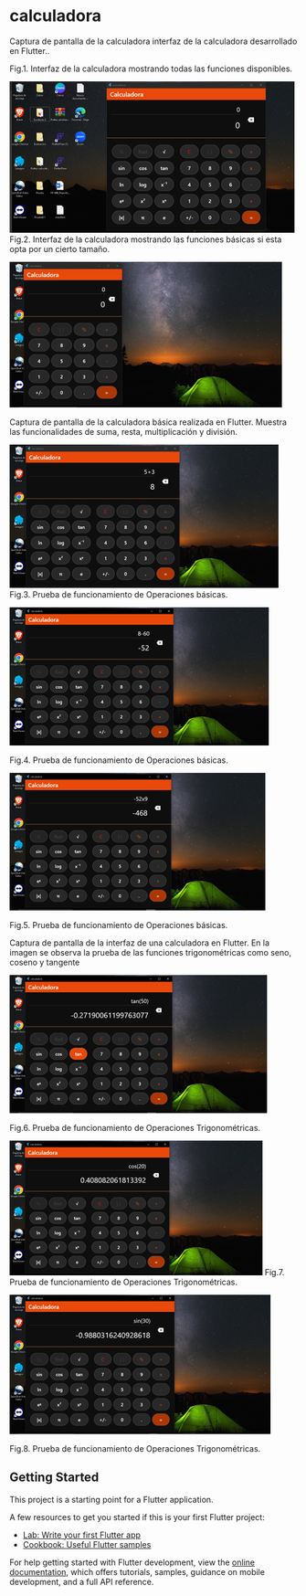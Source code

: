 # calculadora

Captura de pantalla de la calculadora interfaz de la calculadora desarrollado en Flutter.. 

 
Fig.1. Interfaz de la calculadora mostrando todas las funciones disponibles.

 ![](https://github.com/JimyCalvo/calculadora-flutter/blob/main/img/Imagen1.png)
Fig.2. Interfaz de la calculadora mostrando las funciones básicas si esta opta por un cierto tamaño.


![](https://github.com/JimyCalvo/calculadora-flutter/blob/main/img/Imagen2.png)


Captura de pantalla de la calculadora básica realizada en Flutter. Muestra las funcionalidades de suma, resta, multiplicación y división.

 
![](https://github.com/JimyCalvo/calculadora-flutter/blob/main/img/Imagen3.png)
Fig.3. Prueba de funcionamiento de Operaciones básicas.

 ![](https://github.com/JimyCalvo/calculadora-flutter/blob/main/img/Imagen4.png)

Fig.4. Prueba de funcionamiento de Operaciones básicas.

 ![](https://github.com/JimyCalvo/calculadora-flutter/blob/main/img/Imagen5.png)

Fig.5. Prueba de funcionamiento de Operaciones básicas.


Captura de pantalla de la interfaz de una calculadora en Flutter. En la imagen se observa la prueba de las funciones trigonométricas como seno, coseno y tangente

 ![](https://github.com/JimyCalvo/calculadora-flutter/blob/main/img/Imagen6.png)

Fig.6. Prueba de funcionamiento de Operaciones Trigonométricas.

 ![](https://github.com/JimyCalvo/calculadora-flutter/blob/main/img/Imagen7.png)
Fig.7. Prueba de funcionamiento de Operaciones Trigonométricas.

 ![](https://github.com/JimyCalvo/calculadora-flutter/blob/main/img/Imagen8.png)

Fig.8. Prueba de funcionamiento de Operaciones Trigonométricas.


## Getting Started

This project is a starting point for a Flutter application.

A few resources to get you started if this is your first Flutter project:

- [Lab: Write your first Flutter app](https://docs.flutter.dev/get-started/codelab)
- [Cookbook: Useful Flutter samples](https://docs.flutter.dev/cookbook)

For help getting started with Flutter development, view the
[online documentation](https://docs.flutter.dev/), which offers tutorials,
samples, guidance on mobile development, and a full API reference.
